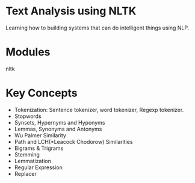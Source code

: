 # Text Analysis using NLTK 

Learning how to building systems that can do intelligent things using NLP.

# Modules

nltk

# Key Concepts 

- Tokenization: Sentence tokenizer, word tokenizer, Regexp tokenizer.
- Stopwords
- Synsets, Hypernyms and Hyponyms
- Lemmas, Synonyms and Antonyms
- Wu Palmer Similarity
- Path and LCH(*Leacock Chodorow) Similarities
- Bigrams & Trigrams
- Stemming
- Lemmatization
- Regular Expression
- Replacer

